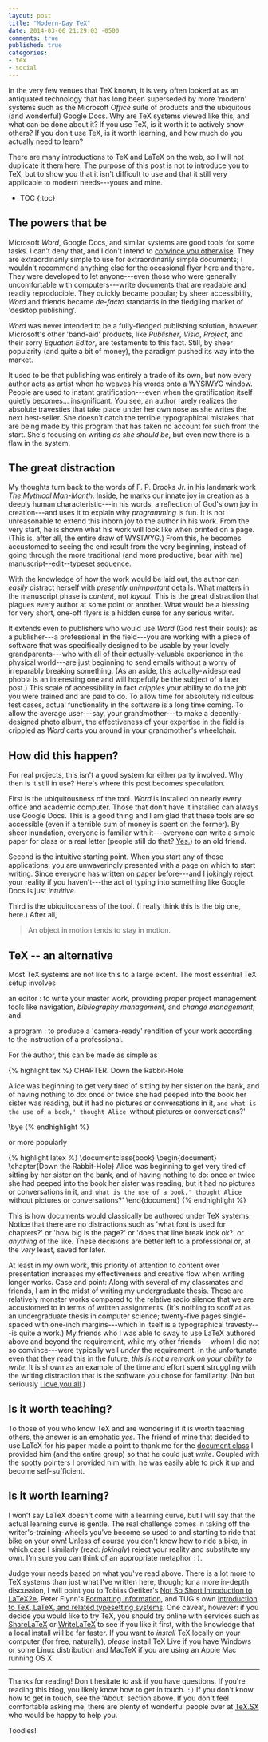 ```yaml
---
layout: post
title: "Modern-Day TeX"
date: 2014-03-06 21:29:03 -0500
comments: true
published: true
categories:
- tex
- social
---
```


In the very few venues that TeX known,
  it is very often looked at as an antiquated technology
  that has long been superseded by more 'modern' systems
  such as the Microsoft *Office* suite of products
  and the ubiquitous (and wonderful) Google Docs.
Why are TeX systems viewed like this,
  and what can be done about it?
If you       use TeX, is it worth it to actively show others?
If you don't use TeX, is it worth learning,
  and how much do you actually need to learn?

<!-- more -->

There are many introductions to TeX and LaTeX on the web,
  so I will not duplicate it them here.
The purpose of this post is not to introduce you to TeX,
  but to show you that it isn't difficult to use
  and that it still very applicable to modern needs---yours and mine.

* TOC
{:toc}

## The powers that be ##

Microsoft *Word*, Google Docs, and similar systems are good tools for some tasks.
I can't deny that, and I don't intend to [convince you otherwise][1].
They are extraordinarily simple to use for extraordinarily simple documents;
  I wouldn't recommend anything else for the occasional flyer here and there.
They were developed to let anyone---even
  those who were generally uncomfortable with computers---write documents
  that are readable and readily reproducible.
They quickly became popular; by sheer accessibility, *Word* and friends became
  *de-facto* standards in the fledgling market of 'desktop publishing'.

*Word* was never intended to be a fully-fledged publishing solution, however.
Microsoft's other 'band-aid' products,
  like *Publisher*, *Visio*, *Project*, and their sorry *Equation Editor*,
  are testaments to this fact.
Still, by sheer popularity (and quite a bit of money),
  the paradigm pushed its way into the market.

It used to be that publishing was entirely a trade of its own,
  but now every author acts as artist when he weaves his words onto a WYSIWYG window.
People are used to instant gratification---even when
  the gratification itself quietly becomes... insignificant.
You see, an author rarely realizes the absolute travesties
  that take place under her own nose as she writes the next best-seller.
She doesn't catch the terrible typographical mistakes that are being
  made by this program that has taken no account for such from the start.
She's focusing on writing *as she should be*,
 but even now there is a flaw in the system.

## The great distraction ##

My thoughts turn back to the words of F. P. Brooks Jr.
  in his landmark work *The Mythical Man-Month*.
Inside, he marks our innate joy in creation as
  a deeply human characteristic---in his words,
  a reflection of God's own joy in creation---and uses it
  to explain why *programming* is fun.
It is not unreasonable to extend this inborn joy to the author in his work.
From the very start, he is shown what his work will look like when printed on a page.
(This is, after all, the entire draw of WYSIWYG.)
From this, he becomes accustomed to seeing the end result from the very beginning,
  instead of going through the more traditional (and more productive, bear with me)
  manuscript--edit--typeset sequence.

With the knowledge of how the work would be laid out,
  the author can *easily* distract herself with *presently unimportant* details.
What matters in the manuscript phase is *content*, not *layout*.
This is the great distraction that plagues every author at some point or another.
What would be a blessing for very short, one-off flyers
  is a hidden curse for any serious writer.

It extends even to publishers who would use *Word* (God rest their souls):
  as a publisher---a professional in the field---you are working with
  a piece of software that was specifically designed to be usable by
  your lovely grandparents---who with all of their actually-valuable experience
  in the physical world---are just beginning to send emails
  without a worry of irreparably breaking something.
(As an aside, this actually-widespread phobia is an interesting one
  and will hopefully be the subject of a later post.)
This scale of accessibility in fact *cripples* your ability
  to do the job you were trained and are paid to do.
To allow time for absolutely ridiculous test cases,
  actual functionality in the software is a long time coming.
To allow the average user---say, your grandmother---to make a decently-designed photo album,
  the effectiveness of your expertise in the field
  is crippled as *Word* carts you around in your grandmother's wheelchair.

## How did this happen? ##

For real projects, this isn't a good system for either party involved.
Why then is it still in use?
Here's where this post becomes speculation.

First is the ubiquitousness of the tool.
*Word* is installed on nearly every office and academic computer.
Those that don't have it installed can always use Google Docs.
This is a good thing and I am glad that these tools are so accessible
  (even if a terrible sum of money is spent on the former).
By sheer inundation, everyone is familiar with it---everyone can write
  a simple paper for class or a real letter (people still do that?  [Yes.][2]) to an old friend.

Second is the intuitive starting point.
When you start any of these applications,
  you are unwaveringly presented with a page on which to start writing.
Since everyone has written on paper before---and I jokingly reject
  your reality if you haven't---the act of typing into something like Google Docs
  is just *intuitive*.

Third is the ubiquitousness of the tool.
(I really think this is the big one, here.)
After all,

> An object in motion tends to stay in motion.

## TeX -- an alternative ##

Most TeX systems are not like this to a large extent.
The most essential TeX setup involves

an editor
: to write your master work, providing proper project management tools
  like navigation, *bibliography management*, and *change management*, and

a program
: to produce a 'camera-ready' rendition of your work
  according to the instruction of a professional.

For the author, this can be made as simple as

{% highlight tex %}
CHAPTER. Down the Rabbit-Hole

Alice was beginning to get very tired of sitting by her sister on the
bank, and of having nothing to do: once or twice she had peeped into the
book her sister was reading, but it had no pictures or conversations in
it, `and what is the use of a book,' thought Alice `without pictures or
conversations?'

\bye
{% endhighlight %}

or more popularly

{% highlight latex %}
\documentclass{book}
\begin{document}
\chapter{Down the Rabbit-Hole}
Alice was beginning to get very tired of sitting by her sister on the
bank, and of having nothing to do: once or twice she had peeped into the
book her sister was reading, but it had no pictures or conversations in
it, `and what is the use of a book,' thought Alice `without pictures or
conversations?'
\end{document}
{% endhighlight %}

This is how documents would classically be authored under TeX systems.
Notice that there are no distractions such as
  'what font is used for chapters?' or
  'how big is the page?' or
  'does that line break look ok?' or
  *anything* of the like.
These decisions are better left to a professional or,
  at the *very* least, saved for later.

At least in my own work, this priority of attention
  to content over presentation
  increases my effectiveness and creative flow when writing longer works.
Case and point: Along with several of my classmates and friends,
  I am in the midst of writing my undergraduate thesis.
These are relatively monster works compared to the relative radio silence
  that we are accustomed to in terms of written assignments.
(It's nothing to scoff at as an undergraduate thesis in computer science;
  twenty-five pages single-spaced with one-inch margins---which in itself
  is a typographical travesty---is quite a work.)
My friends who I was able to sway to use LaTeX authored above and beyond the requirement,
  while my other friends---whom I did not so convince---were typically
  well *under* the requirement.
In the unfortunate even that they read this in the future,
  *this is not a remark on your ability to write*.
It is shown as an example of the time and effort spent struggling with
  the writing distraction that is the software you chose for familiarity.
(No but seriously [I love you all][3].)

## Is it worth teaching? ##

To those of you who know TeX and are wondering if it is worth teaching others,
  the answer is an emphatic *yes*.
The friend of mine that decided to use LaTeX for his paper
  made a point to thank me for the [document class][4] I provided
  him (and the entire group) so that he could just *write*.
Coupled with the spotty pointers I provided him with,
  he was easily able to pick it up and become self-sufficient.

## Is it worth learning? ##

I won't say LaTeX doesn't come with a learning curve,
  but I will say that the actual learning curve is gentle.
The real challenge comes in taking off the writer's-training-wheels
  you've become so used to and starting to ride that bike on your own!
Unless of course you don't know how to ride a bike,
  in which case I similarly (read: *jokingly*)
  reject your reality and substitute my own.
I'm sure you can think of an appropriate metaphor `:)`.

Judge your needs based on what you've read above.
There is a lot more to TeX systems than just what I've written here, though;
  for a more in-depth discussion, I will point you to
  Tobias Oetiker's [Not So Short Introduction to LaTeX2e][5],
  Peter Flynn's [Formatting Information][6], and
  TUG's own [Introduction to TeX, LaTeX, and related typesetting systems][7].
One caveat, however: if you decide you would like to try TeX,
  you should try online with services such as [ShareLaTeX][8] or [WriteLaTeX][9]
  to see if you like it first, with the knowledge that a local install will be far faster.
If you want to *install* TeX locally on your computer (for free, naturally),
  *please* install TeX Live if you have Windows or some Linux distribution and
  MacTeX if you are using an Apple Mac running OS X.

---

Thanks for reading!
Don't hesitate to ask if you have questions.
If you're reading this blog, you likely know how to get in touch. `:)`
If you don't know how to get in touch, see the 'About' section above.
If you don't feel comfortable asking me,
  there are plenty of wonderful people over at [TeX.SX][0]
  who would be happy to help you.

Toodles!

[1]: http://fluff.info/terrible
[2]: Unplugged
[3]: http://i.imgur.com/3CWCehW.gif
[4]: https://github.com/vermiculus/smcm-tex/blob/master/smcm-tex/cosc/smcm-cosc-smp.cls
[5]: http://tobi.oetiker.ch/lshort/lshort.pdf
[6]: http://www.tug.org/TUGboat/tb23-2/tb74flynn.pdf
[7]: https://www.tug.org/begin.html
[8]: http://www.sharelatex.com
[9]: http://www.writelatex.com
[0]: http://tex.stackexchange.com
